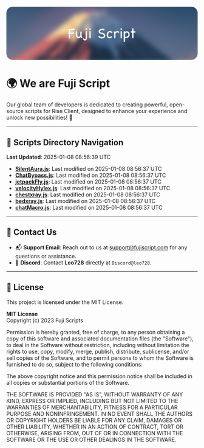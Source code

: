 ![Banner](.github/b.webp)

# 🌍 **We are Fuji Script**

Our global team of developers is dedicated to creating powerful, open-source scripts for Rise Client, designed to enhance your experience and unlock new possibilities! 🌟

---
<!-- SCRIPTS_NAVIGATION_START -->
## 📂 **Scripts Directory Navigation**

**Last Updated**: 2025-01-08 08:56:39 UTC

- **[SilentAura.js](scripts/SilentAura.js)**: Last modified on 2025-01-08 08:56:37 UTC
- **[ChatBypass.js](scripts/ChatBypass.js)**: Last modified on 2025-01-08 08:56:37 UTC
- **[jetpackFly.js](scripts/jetpackFly.js)**: Last modified on 2025-01-08 08:56:37 UTC
- **[velocityHylex.js](scripts/velocityHylex.js)**: Last modified on 2025-01-08 08:56:37 UTC
- **[chestxray.js](scripts/chestxray.js)**: Last modified on 2025-01-08 08:56:37 UTC
- **[bedxray.js](scripts/bedxray.js)**: Last modified on 2025-01-08 08:56:37 UTC
- **[chatMacro.js](scripts/chatMacro.js)**: Last modified on 2025-01-08 08:56:37 UTC

<!-- SCRIPTS_NAVIGATION_END -->

---

## 💬 **Contact Us**  
- 📬 **Support Email**: Reach out to us at [support@fujiscript.com](mailto:support@fujiscript.com) for any questions or assistance.  
- 💬 **Discord**: Contact **Leo728** directly at `Discord@leo728`.

---

## 📜 **License**

This project is licensed under the MIT License.  

**MIT License**  
Copyright (c) 2023 Fuji Scripts  

Permission is hereby granted, free of charge, to any person obtaining a copy of this software and associated documentation files (the "Software"), to deal in the Software without restriction, including without limitation the rights to use, copy, modify, merge, publish, distribute, sublicense, and/or sell copies of the Software, and to permit persons to whom the Software is furnished to do so, subject to the following conditions:  

The above copyright notice and this permission notice shall be included in all copies or substantial portions of the Software.  

THE SOFTWARE IS PROVIDED "AS IS", WITHOUT WARRANTY OF ANY KIND, EXPRESS OR IMPLIED, INCLUDING BUT NOT LIMITED TO THE WARRANTIES OF MERCHANTABILITY, FITNESS FOR A PARTICULAR PURPOSE AND NONINFRINGEMENT. IN NO EVENT SHALL THE AUTHORS OR COPYRIGHT HOLDERS BE LIABLE FOR ANY CLAIM, DAMAGES OR OTHER LIABILITY, WHETHER IN AN ACTION OF CONTRACT, TORT OR OTHERWISE, ARISING FROM, OUT OF OR IN CONNECTION WITH THE SOFTWARE OR THE USE OR OTHER DEALINGS IN THE SOFTWARE.  
